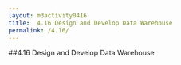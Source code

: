 ```yaml
---
layout: m3activity0416
title: 	4.16 Design and Develop Data Warehouse	
permalink: /4.16/
---
```

##4.16 Design and Develop Data Warehouse	
